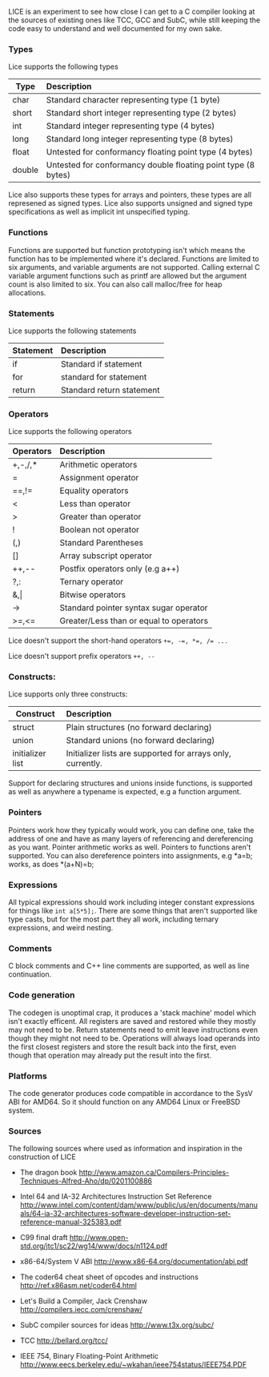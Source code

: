 LICE is an experiment to see how close I can get to a C compiler looking
at the sources of existing ones like TCC, GCC and SubC, while still
keeping the code easy to understand and well documented for my own sake.

### Types
Lice supports the following types

Type   | Description
-------|:-----------
char   | Standard character representing type (1 byte)
short  | Standard short integer representing type (2 bytes)
int    | Standard integer representing type (4 bytes)
long   | Standard long integer representing type (8 bytes)
float  | Untested for conformancy floating point type (4 bytes)
double | Untested for conformancy double floating point type (8 bytes)

Lice also supports these types for arrays and pointers, these types
are all represened as signed types. Lice also supports unsigned
and signed type specifications as well as implicit int unspecified
typing.


### Functions
Functions are supported but function prototyping isn't which means
the function has to be implemented where it's declared. Functions
are limited to six arguments, and variable arguments are not
supported. Calling external C variable argument functions such
as printf are allowed but the argument count is also limited to six.
You can also call malloc/free for heap allocations.

### Statements
Lice supports the following statements


Statement | Description
----------|:-----------
if        | Standard if statement
for       | standard for statement
return    | Standard return statement

### Operators
Lice supports the following operators


Operators | Description
----------|:-------------------------------------------------------
+,-,/,*   | Arithmetic operators
=         | Assignment operator
==,!=     | Equality operators
<         | Less than operator
\>        | Greater than operator
!         | Boolean not operator
(,)       | Standard Parentheses
[]        | Array subscript operator
++,--     | Postfix operators only (e.g a++)
?,:       | Ternary operator
&,&#124;  | Bitwise operators
->        | Standard pointer syntax sugar operator
>=,<=     | Greater/Less than or equal to operators

Lice doesn't support the short-hand operators `+=, -=, *=, /= ...`

Lice doesn't support prefix operators `++, --`

### Constructs:
Lice supports only three constructs:


 Construct            | Description
----------------------|:-----------------------------------------------------------
 struct               | Plain structures (no forward declaring)
 union                | Standard unions (no forward declaring)
 initializer list     | Initializer lists are supported for arrays only, currently.

Support for declaring structures and unions inside functions, is supported as
well as anywhere a typename is expected, e.g a function argument.

### Pointers
Pointers work how they typically would work, you can define one,
take the address of one and have as many layers of referencing
and dereferencing as you want. Pointer arithmetic works as well.
Pointers to functions aren't supported. You can also dereference
pointers into assignments, e.g *a=b; works, as does *(a+N)=b;

### Expressions
All typical expressions should work including integer constant expressions
for things like `int a[5*5];`. There are some things that aren't supported
like type casts, but for the most part they all work, including ternary
expressions, and weird nesting.

### Comments
C block comments and C++ line comments are supported, as well as
line continuation.

### Code generation
The codegen is unoptimal crap, it produces a 'stack machine'
model which isn't exactly efficent. All registers are saved
and restored while they mostly may not need to be. Return
statements need to emit leave instructions even though they
might not need to be. Operations will always load operands
into the first closest registers and store the result back
into the first, even though that operation may already
put the result into the first.

### Platforms
The code generator produces code compatible in accordance to
the SysV ABI for AMD64. So it should function on any AMD64
Linux or FreeBSD system.


### Sources
The following sources where used as information and inspiration
in the construction of LICE

-   The dragon book
    http://www.amazon.ca/Compilers-Principles-Techniques-Alfred-Aho/dp/0201100886

-   Intel 64 and IA-32 Architectures Instruction Set Reference
    http://www.intel.com/content/dam/www/public/us/en/documents/manuals/64-ia-32-architectures-software-developer-instruction-set-reference-manual-325383.pdf

-   C99 final draft
    http://www.open-std.org/jtc1/sc22/wg14/www/docs/n1124.pdf

-   x86-64/System V ABI
    http://www.x86-64.org/documentation/abi.pdf

-   The coder64 cheat sheet of opcodes and instructions
    http://ref.x86asm.net/coder64.html

-   Let's Build a Compiler, Jack Crenshaw
    http://compilers.iecc.com/crenshaw/

-   SubC compiler sources for ideas
    http://www.t3x.org/subc/

-   TCC
    http://bellard.org/tcc/


-   IEEE 754, Binary Floating-Point Arithmetic
    http://www.eecs.berkeley.edu/~wkahan/ieee754status/IEEE754.PDF
